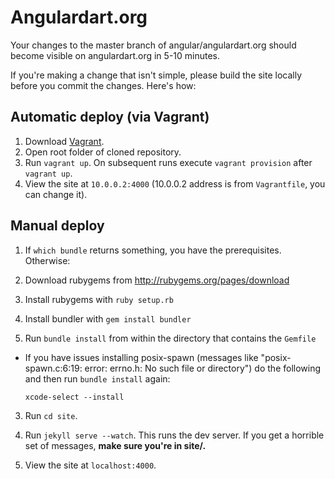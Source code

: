 # Angulardart.org

Your changes to the master branch of angular/angulardart.org should become
visible on angulardart.org in 5-10 minutes.

If you're making a change that isn't simple, please build the site locally
before you commit the changes. 
Here's how:

## Automatic deploy (via Vagrant)

1. Download [Vagrant](https://www.vagrantup.com/downloads.html).
2. Open root folder of cloned repository.
3. Run `vagrant up`. On subsequent runs execute `vagrant provision` after `vagrant up`.
4. View the site at `10.0.0.2:4000` (10.0.0.2 address is from `Vagrantfile`, you can change it).

## Manual deploy

1. If `which bundle` returns something, you have the prerequisites. Otherwise:
  1. Download rubygems from http://rubygems.org/pages/download
  2. Install rubygems with `ruby setup.rb`
  3. Install bundler with `gem install bundler`

2. Run `bundle install` from within the directory that contains the `Gemfile`
  * If you have issues installing posix-spawn
    (messages like "posix-spawn.c:6:19: error: errno.h: No such file or directory")
    do the following and then run `bundle install` again:

    `xcode-select --install`

3. Run `cd site`.

4. Run `jekyll serve --watch`. This runs the dev server.
   If you get a horrible set of messages, **make sure you're in site/.**

5. View the site at `localhost:4000`.
